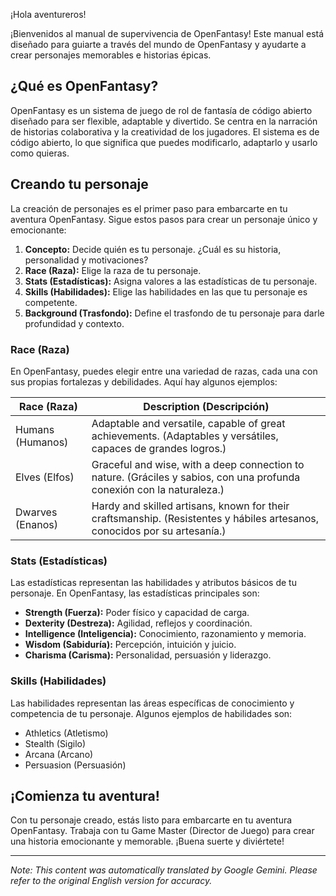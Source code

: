 ¡Hola aventureros!

¡Bienvenidos al manual de supervivencia de OpenFantasy! Este manual está diseñado para guiarte a través del mundo de OpenFantasy y ayudarte a crear personajes memorables e historias épicas.

## ¿Qué es OpenFantasy?

OpenFantasy es un sistema de juego de rol de fantasía de código abierto diseñado para ser flexible, adaptable y divertido. Se centra en la narración de historias colaborativa y la creatividad de los jugadores. El sistema es de código abierto, lo que significa que puedes modificarlo, adaptarlo y usarlo como quieras.

## Creando tu personaje

La creación de personajes es el primer paso para embarcarte en tu aventura OpenFantasy. Sigue estos pasos para crear un personaje único y emocionante:

1.  **Concepto:** Decide quién es tu personaje. ¿Cuál es su historia, personalidad y motivaciones?
2.  **Race (Raza):** Elige la raza de tu personaje.
3.  **Stats (Estadísticas):** Asigna valores a las estadísticas de tu personaje.
4.  **Skills (Habilidades):** Elige las habilidades en las que tu personaje es competente.
5.  **Background (Trasfondo):** Define el trasfondo de tu personaje para darle profundidad y contexto.

### Race (Raza)

En OpenFantasy, puedes elegir entre una variedad de razas, cada una con sus propias fortalezas y debilidades. Aquí hay algunos ejemplos:

| Race (Raza)      | Description (Descripción)                                                                                |
| ---------------- | ---------------------------------------------------------------------------------------------------------- |
| Humans (Humanos) | Adaptable and versatile, capable of great achievements. (Adaptables y versátiles, capaces de grandes logros.) |
| Elves (Elfos)    | Graceful and wise, with a deep connection to nature. (Gráciles y sabios, con una profunda conexión con la naturaleza.) |
| Dwarves (Enanos)  | Hardy and skilled artisans, known for their craftsmanship. (Resistentes y hábiles artesanos, conocidos por su artesanía.) |

### Stats (Estadísticas)

Las estadísticas representan las habilidades y atributos básicos de tu personaje. En OpenFantasy, las estadísticas principales son:

*   **Strength (Fuerza):** Poder físico y capacidad de carga.
*   **Dexterity (Destreza):** Agilidad, reflejos y coordinación.
*   **Intelligence (Inteligencia):** Conocimiento, razonamiento y memoria.
*   **Wisdom (Sabiduría):** Percepción, intuición y juicio.
*   **Charisma (Carisma):** Personalidad, persuasión y liderazgo.

### Skills (Habilidades)

Las habilidades representan las áreas específicas de conocimiento y competencia de tu personaje. Algunos ejemplos de habilidades son:

*   Athletics (Atletismo)
*   Stealth (Sigilo)
*   Arcana (Arcano)
*   Persuasion (Persuasión)

## ¡Comienza tu aventura!

Con tu personaje creado, estás listo para embarcarte en tu aventura OpenFantasy. Trabaja con tu Game Master (Director de Juego) para crear una historia emocionante y memorable. ¡Buena suerte y diviértete!


---
_Note: This content was automatically translated by Google Gemini. Please refer to the original English version for accuracy._